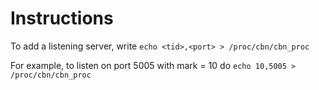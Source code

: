 # Instructions

To add a listening server, write
`echo <tid>,<port> > /proc/cbn/cbn_proc`

For example, to listen on port 5005 with mark = 10 do
`echo 10,5005 > /proc/cbn/cbn_proc`
